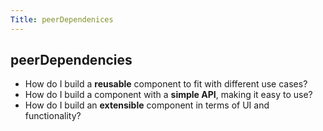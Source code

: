 ```yaml
---
Title: peerDependenices
---
```




## peerDependencies

- How do I build a **reusable** component to fit with different use cases?
- How do I build a component with a **simple API**, making it easy to use?
- How do I build an **extensible** component in terms of UI and functionality?
